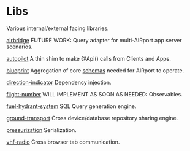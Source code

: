 # Libs

Various internal/external facing libraries.

[airbridge](./airbridge)
FUTURE WORK: Query adapter for multi-AIRport app server scenarios.

[autopilot](./autopilot)
A thin shim to make @Api() calls from Clients and Apps.

[blueprint](./blueprint)
Aggregation of core [schemas](../schemas) needed for AIRport to operate.

[direction-indicator](./direction-indicator)
Dependency injection.

[flight-number](./flight-number)
WILL IMPLEMENT AS SOON AS NEEDED: Observables.

[fuel-hydrant-system](./fuel-hydrant-system)
SQL Query generation engine.

[ground-transport](./ground-transport)
Cross device/database repository sharing engine.

[pressurization](./pressurization)
Serialization.

[vhf-radio](./vhf-radio)
Cross browser tab communication.
